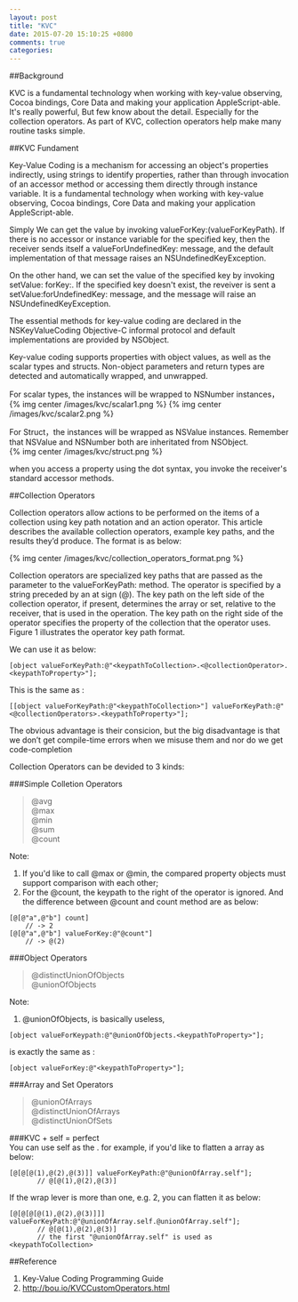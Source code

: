```yaml
---
layout: post
title: "KVC"
date: 2015-07-20 15:10:25 +0800
comments: true
categories: 
---
```


##Background

KVC is a fundamental technology when working with key-value observing, Cocoa bindings, Core Data and making your application AppleScript-able. It's really powerful, But few know about the detail. Especially for the collection operators. As part of KVC, collection operators help make many routine tasks simple.
<!--more--> 

##KVC Fundament  

Key-Value Coding is a mechanism for accessing an object's properties indirectly, using strings to identify properties, rather than through invocation of an accessor method or accessing them directly through instance variable. It is a fundamental technology when working with key-value observing, Cocoa bindings, Core Data and making your application AppleScript-able.  

Simply We can get the value by invoking valueForKey:(valueForKeyPath). If there is no accessor or instance variable for the specified key, then the receiver sends itself a valueForUndefinedKey: message, and the default implementation of that message raises an NSUndefinedKeyException.  

On the other hand, we can set the value of the specified key by invoking setValue: forKey:. If the specified key doesn't exist, the reveiver is sent a setValue:forUndefinedKey: message, and the message will raise an NSUndefinedKeyException.  

The essential methods for key-value coding are declared in the NSKeyValueCoding Objective-C informal protocol and default implementations are provided by NSObject.  

Key-value coding supports properties with object values, as well as the scalar types and structs. Non-object parameters and return types are detected and automatically wrapped, and unwrapped.   

For scalar types, the instances will be wrapped to NSNumber instances，
{% img center /images/kvc/scalar1.png %}
{% img center /images/kvc/scalar2.png %}  
  
For Struct，the instances will be wrapped as NSValue instances. Remember that NSValue and NSNumber both are inheritated from NSObject.  
{% img center /images/kvc/struct.png %}

when you access a property using the dot syntax, you invoke the receiver's standard accessor methods.  

##Collection Operators  

Collection operators allow actions to be performed on the items of a collection using key path notation and an action operator. This article describes the available collection operators, example key paths, and the results they’d produce. The format is as below:

{% img center /images/kvc/collection_operators_format.png %}


Collection operators are specialized key paths that are passed as the parameter to the valueForKeyPath: method. The operator is specified by a string preceded by an at sign (@). The key path on the left side of the collection operator, if present, determines the array or set, relative to the receiver, that is used in the operation. The key path on the right side of the operator specifies the property of the collection that the operator uses. Figure 1 illustrates the operator key path format.  

We can use it as below:  
```  
[object valueForKeyPath:@"<keypathToCollection>.<@collectionOperator>.<keypathToProperty>"];
```

This is the same as :
```
[[object valueForKeyPath:@"<keypathToCollection>"] valueForKeyPath:@"<@collectionOperators>.<keypathToProperty>"];

```

The obvious advantage is their consicion, but the big disadvantage is that we don’t get compile-time errors when we misuse them and nor do we get code-completion  

Collection Operators can be devided to 3 kinds:

###Simple Colletion Operators
> @avg    
> @max  
> @min   
> @sum  
> @count

Note:  
1. If you'd like to call @max or @min, the compared property objects must support comparison with each other;  
2. For the @count, the keypath to the right of the operator is ignored. And the difference between @count and count method are as below:  
```
[@[@"a",@"b"] count]
    // -> 2
[@[@"a",@"b"] valueForKey:@"@count"]
    // -> @(2)

```  

###Object Operators  
> @distinctUnionOfObjects  
> @unionOfObjects

Note:  
1. @unionOfObjects, is basically useless,   
```
[object valueForKeypath:@"@unionOfObjects.<keypathToProperty>"];  
```
is exactly the same as :  
```
[object valueForKey:@"<keypathToProperty>"];
```

###Array and Set Operators
> @unionOfArrays  
> @distinctUnionOfArrays  
> @distinctUnionOfSets

###KVC + self = perfect  
You can use self as the <keypathToProperty>. for example, if you'd like to flatten a array as below:
```
[@[@[@(1),@(2),@(3)]] valueForKeyPath:@"@unionOfArray.self"];
       // @[@(1),@(2),@(3)]
``` 
If the wrap lever is more than one, e.g. 2, you can flatten it as below:  
```
[@[@[@[@(1),@(2),@(3)]]] valueForKeyPath:@"@unionOfArray.self.@unionOfArray.self"];
       // @[@(1),@(2),@(3)]
       // the first "@unionOfArray.self" is used as <keypathToCollection>
```

##Reference
1. Key-Value Coding Programming Guide  
2. http://bou.io/KVCCustomOperators.html  
